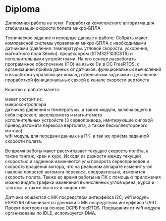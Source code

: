 # Diploma
Дипломная работа на тему :Разработка  комплексного  алгоритма для стабилизации скорости полета микро-БПЛА

Техническое задание и исходные данные к работе:
Собрать макет комплексной системы управления микро-БПЛА с необходимыми датчиками (давления. температуры. угловой скорости. ускорения, 
магнитного поля Земли). процессором (STM32F103C8T6) и исполнительными устройствами. 
На его основе разработать программное обеспечение (ПО) на языке Си в ОС FreeRTOS. с организацией приёма данных от датчиков.
функциональных вычислений и выработки управляющих команд отдельными задачами с детальной проработкой функциональных 
связей в канале скорости вертолёта.

Коротко о работе макета:

макет состоит из:  
микроконтроллера  
датчиков давления и температуры, а также модуля, включающего в себя гироскоп, акселерометр и магнитометр  
исполнительных устройств (3 сервопривода, имитирующие силовой привод автомата перекоса вертолета, а также бесколлектороного мотора)  
wifi модуль для передачи данных на ПК, а так же приёма заданной скорости полета.

Во время работы макет рассчитывает текущую скорость полёта, а также тангаж, крен и курс.
Исходя из разности между текущей скоростью и заданной изменяются улы поворота сервоприводов и скорость вращения мотора, что на реальном
аппарате изменит угол наклона лопастей автомата перекоса, следовательно, изменится скорость полета.
Также во время работы на ПК с помощью приложения можно видеть графики изменения вычисленных углов крена, курса и тангажа, а также высоты 
и скоростей.

Датчики общаются с МК посредством интерфейса I2C, wifi модуль ESP8266 обменивается данными с МК посредством интерфейса UART.
Проект построен на основе ОСРВ FreeRTOS.
Прерывания от wifi модуля организованы по IDLE, используется DMA.
